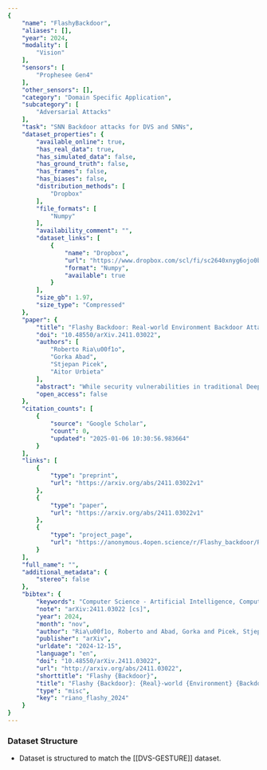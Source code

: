 ```yaml
---
{
    "name": "FlashyBackdoor",
    "aliases": [],
    "year": 2024,
    "modality": [
        "Vision"
    ],
    "sensors": [
        "Prophesee Gen4"
    ],
    "other_sensors": [],
    "category": "Domain Specific Application",
    "subcategory": [
        "Adversarial Attacks"
    ],
    "task": "SNN Backdoor attacks for DVS and SNNs",
    "dataset_properties": {
        "available_online": true,
        "has_real_data": true,
        "has_simulated_data": false,
        "has_ground_truth": false,
        "has_frames": false,
        "has_biases": false,
        "distribution_methods": [
            "Dropbox"
        ],
        "file_formats": [
            "Numpy"
        ],
        "availability_comment": "",
        "dataset_links": [
            {
                "name": "Dropbox",
                "url": "https://www.dropbox.com/scl/fi/sc2640xnyg6ojo0bjlyju/Physical_sample_dataset.tar?rlkey=ddr7dnhug67e5dbhmii9nk6df&e=1&st=8x4e2c84&dl=0",
                "format": "Numpy",
                "available": true
            }
        ],
        "size_gb": 1.97,
        "size_type": "Compressed"
    },
    "paper": {
        "title": "Flashy Backdoor: Real-world Environment Backdoor Attack on SNNs with DVS Cameras",
        "doi": "10.48550/arXiv.2411.03022",
        "authors": [
            "Roberto Ria\u00f1o",
            "Gorka Abad",
            "Stjepan Picek",
            "Aitor Urbieta"
        ],
        "abstract": "While security vulnerabilities in traditional Deep Neural Networks (DNNs) have been extensively studied, the susceptibility of Spiking Neural Networks (SNNs) to adversarial attacks remains mostly underexplored. Until now, the mechanisms to inject backdoors into SNN models have been limited to digital scenarios; thus, we present the first evaluation of backdoor attacks in real-world environments.   We begin by assessing the applicability of existing digital backdoor attacks and identifying their limitations for deployment in physical environments. To address each of the found limitations, we present three novel backdoor attack methods on SNNs, i.e., Framed, Strobing, and Flashy Backdoor. We also assess the effectiveness of traditional backdoor procedures and defenses adapted for SNNs, such as pruning, fine-tuning, and fine-pruning. The results show that while these procedures and defenses can mitigate some attacks, they often fail against stronger methods like Flashy Backdoor or sacrifice too much clean accuracy, rendering the models unusable.   Overall, all our methods can achieve up to a 100% Attack Success Rate while maintaining high clean accuracy in every tested dataset. Additionally, we evaluate the stealthiness of the triggers with commonly used metrics, finding them highly stealthy. Thus, we propose new alternatives more suited for identifying poisoned samples in these scenarios. Our results show that further research is needed to ensure the security of SNN-based systems against backdoor attacks and their safe application in real-world scenarios. The code, experiments, and results are available in our repository.",
        "open_access": false
    },
    "citation_counts": [
        {
            "source": "Google Scholar",
            "count": 0,
            "updated": "2025-01-06 10:30:56.983664"
        }
    ],
    "links": [
        {
            "type": "preprint",
            "url": "https://arxiv.org/abs/2411.03022v1"
        },
        {
            "type": "paper",
            "url": "https://arxiv.org/abs/2411.03022v1"
        },
        {
            "type": "project_page",
            "url": "https://anonymous.4open.science/r/Flashy_backdoor/README.md"
        }
    ],
    "full_name": "",
    "additional_metadata": {
        "stereo": false
    },
    "bibtex": {
        "keywords": "Computer Science - Artificial Intelligence, Computer Science - Cryptography and Security",
        "note": "arXiv:2411.03022 [cs]",
        "year": 2024,
        "month": "nov",
        "author": "Ria\u00f1o, Roberto and Abad, Gorka and Picek, Stjepan and Urbieta, Aitor",
        "publisher": "arXiv",
        "urldate": "2024-12-15",
        "language": "en",
        "doi": "10.48550/arXiv.2411.03022",
        "url": "http://arxiv.org/abs/2411.03022",
        "shorttitle": "Flashy {Backdoor}",
        "title": "Flashy {Backdoor}: {Real}-world {Environment} {Backdoor} {Attack} on {SNNs} with {DVS} {Cameras}",
        "type": "misc",
        "key": "riano_flashy_2024"
    }
}
---
```


### Dataset Structure

- Dataset is structured to match the \[[DVS-GESTURE]\] dataset.

